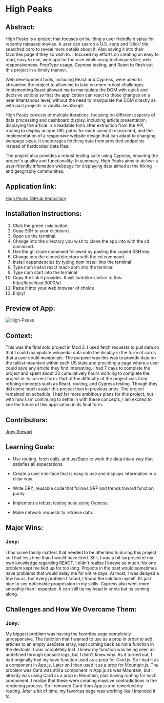 # High Peaks

## Abstract:

High Peaks is a project that focuses on building a user friendly display for recently released movies. A user can search a U.S. state and 'click' the searched card to reveal more details about it. Also saving it into their favorites page if they so wish to. I focused my efforts on creating an easy to read, easy to use, web app for the user while using techniques like, web responsiveness, PropType usage, Cypress testing, and React to flesh out this project in a timely manner. 

Web development tools, including React and Cypress, were used to streamline the project to allow me to take on more robust challenges. Implementing React allowed me to manipulate the DOM with quick and decisive actions so that the application can react to those changes on a near intantanous level, without the need to manipulate the DOM directly as with past projects in vanilla JavaScript.

High Peaks consists of multiple iterations, focusing on different aspects of data processing and dashboard display, including article presentation, displaying the article in a readable form after extraction from the API, routing to display unique URL paths for each summit researched, and the implementation of a responsive website design that can adapt to changing webpage sizes. It encourages fetching data from provided endpoints instead of hardcoded data files.

The project also provides a robust testing suite using Cypress, ensuring the project's quality and functionality. In summary, High Peaks aims to deliver a user-friendly infomation webpage for displaying data aimed at the hiking and geography communities.


## Application link:

[High Peaks GitHub Repository](https://github.com/JoeyStewart/High-Peaks)

## Installation Instructions:
1. Click the green `code` button.
2. Copy SSH to your clipboard.
3. Open up the terminal.
4. Change into the directory you wish to clone the app into with the cd command.
5. Use the git clone command followed by pasting the copied SSH key.
6. Change into the cloned directory with the cd command.
7. Install dependencies by typing npm install into the terminal
8. Type npm install react react-dom into the terminal
9. Type npm start into the terminal
10. Copy the link it provides. It will look like similiar to this: http://localhost:3000/#/
11. Paste it into your web browser of choice
12. Enjoy!

## Preview of App:
![High-Peaks](https://github.com/JoeyStewart/High-Peaks/assets/140363136/57f9fa35-9dc6-48ba-a64f-1cee9c72630c)


## Context:
This was the final solo project in Mod 3. I used fetch requests to pull data so that I could manipulate wikipedia data onto the display in the form of cards that a user could manipulate. The purpose was this was to provide data on the tallest mountain within each US state and providing a page where a user could save any article they find interesting. I had 7 days to complete the project and spent about 30 cumulatively hours working to complete the project in its current form. Part of the difficulty of the project was from refining concepts such as React, routing, and Cypress testing. Though they did come much easier this project than in previous ones. The project remained on schedule. I had far more ambitious plans for this project, but with how I am continuing to settle in with these concepts, I am excited to see the future of this application in its final form.

## Contributors:
  
[Joey Stewart](https://github.com/JoeyStewart)  

## Learning Goals:

* Use routing, fetch calls, and useState to work the data into a way that satisfies all expectations.

* Create a user interface that is easy to use and displays information in a clear way.

* Write DRY, reusable code that follows SRP and trends toward function purity

* Implement a robust testing suite using Cypress.

* Make network requests to retrieve data.


## Major Wins:
### Joey:
I had some family matters that needed to be attended to during this project, so I had less time than I would have liked. Still, I was a bit surprised of my own knowledge regarding REACT. I didn't realize I knewe so much. No one problem kept me tied up for too long. Projects in the past would sometimes have problems that would delay me for entire days. At most, I was delayed a few hours, but every problem I faced, I found the solution myself. Its just nice to see noticeable progression in my skills. Cypress also went more smoothly than I expected. It can still tie my head in knots but its coming along. 


## Challenges and How We Overcame Them:
### Joey:
My biggest problem was having the favorites page completely unresponsive. The function that I wanted to use as a prop in order to add articles to an empty useState array, kept coming back as not a function in the devtools. I was completely lost. I knew my function was being seen as undefined through console.logs, but I didn't know why. As it turned out, I had originally had my save function used as a prop for Card.js. So I had it as a component in App.js. Later on I then used it as a prop for Mountain.js. The problem was Card was still a component in App.js as was Mountain, but I already was using Card as a prop in Mountain, plus having routing for each component. I realize that these were creating massive contradictions in the rendering process. So I removed Card from App.js and reworked my routing. After a bit of time, my favorites page was working like I intended it to.

